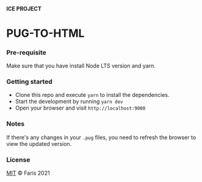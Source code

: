 #### ICE PROJECT 

# PUG-TO-HTML

### Pre-requisite

Make sure that you have install Node LTS version and yarn.

### Getting started

- Clone this repo and execute `yarn` to install the dependencies.
- Start the development by running `yarn dev`
- Open your browser and visit `http://localhost:9000`

### Notes

If there's any changes in your `.pug` files, you need to refresh the browser to view the updated version.

### License

[MIT](LICENSE) © Faris 2021
